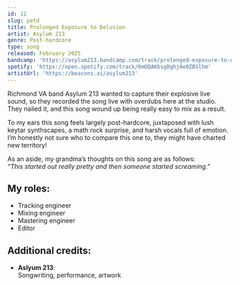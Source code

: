 ```yaml
---
id: 11
slug: petd
title: Prolonged Exposure to Delusion
artist: Asylum 213
genre: Post-hardcore
type: song
released: February 2025
bandcamp: 'https://asylum213.bandcamp.com/track/prolonged-exposure-to-delusion'
spotify: 'https://open.spotify.com/track/6mOQAKbsgDghj4e0ZBSlhm'
artistUrl: 'https://beacons.ai/asylum213'
---
```


<script>
  import MulticolBlock from '$lib/MulticolBlock.svelte';
  import TextBlock from '$lib/TextBlock.svelte';
  import ReleaseImg from '$lib/ReleaseImg.svelte';
</script>

<TextBlock>

<ReleaseImg slug="petd" />

<div>

Richmond VA band Asylum 213 wanted to capture their explosive live sound, so they recorded the song live with overdubs here at the studio. They nailed it, and this song wound up being really easy to mix as a result.

To my ears this song feels largely post-hardcore, juxtaposed with lush keytar synthscapes, a math rock surprise, and harsh vocals full of emotion. I’m honestly not sure who to compare this one to, they might have charted new territory!

As an aside, my grandma’s thoughts on this song are as follows: _“This started out really pretty and then someone started screaming.”_

</div>

</TextBlock>

<MulticolBlock>
<TextBlock>

## My roles:

- Tracking engineer
- Mixing engineer
- Mastering engineer
- Editor

</TextBlock>

<TextBlock>

## Additional credits:

- **Aslyum 213**: <br />
  Songwriting, performance, artwork

</TextBlock>
</MulticolBlock>
